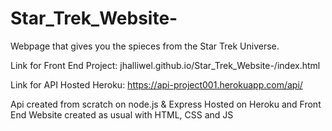 # Star_Trek_Website-

Webpage that gives you the spieces from the Star Trek Universe.

Link for Front End Project: jhalliwel.github.io/Star_Trek_Website-/index.html

Link for API Hosted Heroku: https://api-project001.herokuapp.com/api/

Api created from scratch on node.js & Express Hosted on Heroku and Front End Website created as usual with HTML, CSS and JS

